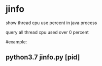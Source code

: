 # jinfo
show thread cpu use percent in java process  

query all thread cpu used over 0 percent

#example:

## python3.7 jinfo.py [pid]




